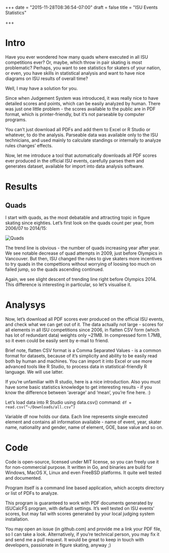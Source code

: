 +++
date = "2015-11-28T08:36:54-07:00"
draft = false
title = "ISU Events Statistics"

+++

# Intro

Have you ever wondered how many quads where executed in all ISU competitions ever? Or, maybe, which throw in pair skating is most problematic? Perhaps, you want to see statistics for skaters of your nation, or even, you have skills in statistical analysis and want to have nice diagrams on ISU results of overall time?

Well, I may have a solution for you.

Since when Judgement System was introduced, it was really nice to have detailed scores and points, which can be easily analyzed by human. There was just one little problem - the scores available to the public are in PDF format, which is printer-friendly, but it’s not parseable by computer programs.

You can’t just download all PDFs and add them to Excel or R Studio or whatever, to do the analysis. Parseable data was available only to the ISU technicians, and used mainly to calculate standings or internally to analyze rules changes’ effects.

Now, let me introduce a tool that automatically downloads all PDF scores ever produced in the official ISU events, carefully parses them and generates dataset, available for import into data analysis software.

# Results

## Quads

I start with quads, as the most debatable and attracting topic in figure skating since eighties.
Let’s first look on the quads count per year, from 2006/07 to 2014/15:

![Quads](/images/quads.png)

The trend line is obvious - the number of quads increasing year after year. We see notable decrease of quad attempts in 2009, just before Olympics in Vancouver. But then, ISU changed the rules to give skaters more incentives to try quads in the compettions without worrying of loosing too much on failed jump, so the quads ascending continued.

Again, we see slight descent of trending line right before Olympics 2014. This difference is interesting in particular, so let’s visualise it.

# Analysys

Now, let’s download all PDF scores ever produced on the official ISU events, and check what we can get out of it.
The data actually not large - scores for all elements in all ISU competitions since 2006, in flatten CSV form (which has lot of redundant data) weights only ~21MB. In compressed form 1.7MB, so it even could be easily sent by e-mail to friend.

Brief note, flatten CSV format is a Comma Separated Values - is a common format for datasets, because of it’s simplicity and ability to be easily read both by human and machines. You can import it into Excel or use more advanced tools like R Studio, to process data in statistical-friendly R language. We will use latter.

If you’re unfamiliar with R studio, here is a nice introduction. Also you must have some basic statistics knowledge to get interesting results - if you know the difference between ‘average’ and ‘mean’, you’re fine here. :)

Let’s load data into R Studio using data.csv() command:
<code>df = read.csv(“~/Downloads/all.csv”)</code>

Variable df now holds our data. Each line represents single executed element and contains all information available - name of event, year, skater name, nationality and gender, name of element, GOE, base value and so on.

# Code

Code is open-source, licensed under MIT license, so you can freely use it for non-commercial purpose. It written in Go, and binaries are build for Windows, MacOS X, Linux and even FreeBSD platforms. It quite well tested and documented.

Program itself is a command line based application, which accepts directory or list of PDFs to analyze.

This program is guaranteed to work with PDF documents generated by ISUCalcFS program, with default settings. It’s well tested on ISU events’ scores, but may fail with scores generated by your local judging system installation.

You may open an issue (in github.com) and provide me a link your PDF file, so I can take a look. Alternatively, if you’re technical person, you may fix it and send me a pull request. It would be great to keep in touch with developers, passionate in figure skating, anyway ;)